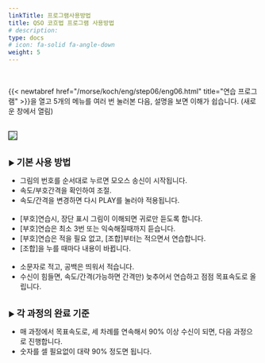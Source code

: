 ```yaml
---
linkTitle: 프로그램사용방법
title: QSO 코흐법 프로그램 사용방법
# description: 
type: docs
# icon: fa-solid fa-angle-down
weight: 5
---
```



<br>

{{< newtabref href="/morse/koch/eng/step06/eng06.html" title="연습 프로그램" >}}을 열고 5개의 메뉴를 여러 번 눌러본 다음, 설명을 보면 이해가 쉽습니다. (새로운 창에서 열림)
<br><br>


<img src="/morse/img/menu_1.png" border="1" >
<br><br>

▶ <b><span style="font-size:130%">기본 사용 방법</span></b>

- 그림의 번호를 순서대로 누르면 모오스 송신이 시작됩니다.
- 속도/부호간격을 확인하여 조절.
- 속도/간격을 변경하면 다시 PLAY를 눌러야 적용됩니다.
<br><br>
- [부호]연습시, 장단 표시 그림이 이해되면 귀로만 듣도록 합니다.
- [부호]연습은 최소 3번 또는 익숙해질때까지 듣습니다.
- [부호]연습은 적을 필요 없고, [조합]부터는 적으면서 연습합니다.
- [조합]을 누를 때마다 내용이 바뀝니다.
<br><br>
- 소문자로 적고, 공백은 띄워서 적습니다.
- 수신이 힘들면, 속도/간격(가능하면 간격만) 늦추어서 연습하고 점점 목표속도로 올립니다.
<br><br>

▶ <b><span style="font-size:130%">각 과정의 완료 기준</span></b>

- 매 과정에서 목표속도로, 세 차례를 연속해서 90% 이상 수신이 되면, 다음 과정으로 진행합니다.
- 숫자를 셀 필요없이 대략 90% 정도면 됩니다.
<br><br>
